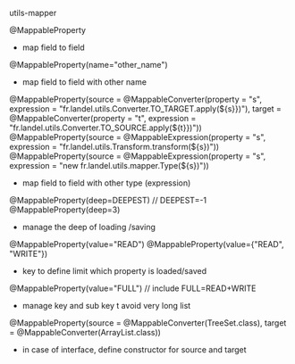 utils-mapper


@MappableProperty
- map field to field

@MappableProperty(name="other_name")
- map field to field with other name

@MappableProperty(source = @MappableConverter(property = "s", expression = "fr.landel.utils.Converter.TO_TARGET.apply(${s}})"),
	target = @MappableConverter(property = "t", expression = "fr.landel.utils.Converter.TO_SOURCE.apply(${t}})"))
@MappableProperty(source = @MappableExpression(property = "s", expression = "fr.landel.utils.Transform.transform(${s})"))
@MappableProperty(source = @MappableExpression(property = "s", expression = "new fr.landel.utils.mapper.Type(${s})"))
- map field to field with other type (expression)

@MappableProperty(deep=DEEPEST) // DEEPEST=-1
@MappableProperty(deep=3)
- manage the deep of loading /saving

@MappableProperty(value="READ")
@MappableProperty(value={"READ", "WRITE"})
- key to define limit which property is loaded/saved

@MappableProperty(value="FULL") // include FULL=READ+WRITE
- manage key and sub key t avoid very long list

@MappableProperty(source = @MappableConverter(TreeSet.class), target = @MappableConverter(ArrayList.class))
- in case of interface, define constructor for source and target